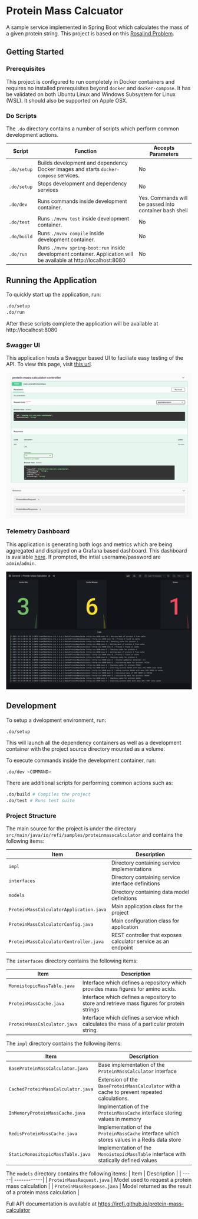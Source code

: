 # Protein Mass Calcuator
A sample service implemented in Spring Boot which calculates the mass of a given protein string. This project is based on this [Rosalind Problem](http://rosalind.info/problems/prtm/).

## Getting Started

### Prerequisites
This project is configured to run completely in Docker containers and requires no installed prerequisites beyond `docker` and `docker-compose`. It has be validated on both Ubuntu Linux and Windows Subsystem for Linux (WSL). It should also be supported on Apple OSX.

### Do Scripts
The `.do` directory contains a number of scripts which perform common development actions.

| Script | Function | Accepts Parameters |
|--------|----------|--------------------|
| `.do/setup` | Builds development and dependency Docker images and starts `docker-compose` services. | No |
| `.do/setup` | Stops development and dependency services | No |
| `.do/dev` | Runs commands inside development container. | Yes. Commands will be passed into container bash shell |
| `.do/test` | Runs `./mvnw test` inside development container. | No |
| `.do/build` | Runs `./mvnw compile` inside development container. | No |
| `.do/run` | Runs `./mvnw spring-boot:run` inside development container. Application will be available at http://localhost:8080 | No |


## Running the Application
To quickly start up the application, run:

```bash
.do/setup
.do/run
```

After these scripts complete the application will be available at http://localhost:8080

### Swagger UI
This application hosts a Swagger based UI to faciliate easy testing of the API. To view this page, visit [this url](http://localhost:8080/swagger-ui/index.html?configUrl=/v3/api-docs/swagger-config).

![Swagger UI](images/pmc-swagger.png)


### Telemetry Dashboard
This application is generating both logs and metrics which are being aggregated and displayed on a Grafana based dashboard. This dashboard is available [here](http://localhost:3000/d/KJDtGFdnk/protein-mass-calculator). If prompted, the intial username/password are `admin`/`admin`.

![Swagger UI](images/pmc-telemetry.png)


## Development
To setup a dvelopment environment, run:
```
.do/setup
```

This will launch all the dependency containers as well as a development container with the project source directory mounted as a volume. 

To execute commands inside the development container, run:

```bash
.do/dev <COMMAND>
```

There are additional scripts for performing common actions such as:

```bash
.do/build # Compiles the project
.do/test # Runs test suite
```

### Project Structure
The main source for the project is under the directory `src/main/java/io/refi/samples/proteinmasscalculator` and contains the following items:

| Item | Description |
| -----|-------------|
| `impl` | Directory containing service implementations |
| `interfaces` | Directory containing service interface definitions |
| `models` | Directory containing data model definitions |
| `ProteinMassCalculatorApplication.java` | Main application class for the project |
| `ProteinMassCalculatorConfig.java` | Main configuration class for application |
| `ProteinMassCalculatorController.java` | REST controller that exposes calculator service as an endpoint |

The `interfaces` directory contains the following items:

| Item | Description |
| -----| ------------|
| `MonoistopicMassTable.java` | Interface which defines a repository which provides mass figures for amino acids. |
| `ProteinMassCache.java` | Interface which defines a repository to store and retrieve mass figures for protein strings |
| `ProteinMassCalculator.java` | Interface which defines a service which calculates the mass of a particular protein string. | 


The `impl` directory contains the following items:

| Item | Description |
| -----| ------------|
| `BaseProteinMassCalculator.java` | Base implementation of the `ProteinMassCalculator` interface |
| `CachedProteinMassCalculator.java` | Extension of the `BaseProteinMassCalculator` with a cache to prevent repeated calculations. |
| `InMemoryProteinMassCache.java` | Implmentation of the `ProteinMassCache` interface storing values in memory | 
| `RedisProteinMassCache.java` | Implementation of the `ProteinMassCache` interface which stores values in a Redis data store |
| `StaticMonositopicMassTable.java` | Implementation of the `MonoistopicMassTable` interface with statically defined values |

The `models` directory contains the following items:
| Item | Description |
| -----| ------------|
| `ProteinMassRequest.java` | Model used to request a protein mass calculation |
| `ProteinMassResponse.java` | Model returned as the result of a protein mass calculation |

Full API documentation is available at https://jrefi.github.io/protein-mass-calculator
